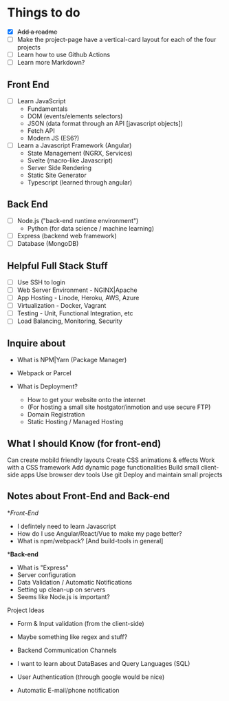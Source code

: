 # Things to do

- [x] ~~Add a readme~~
- [ ] Make the project-page have a vertical-card layout for each of the four projects
- [ ] Learn how to use Github Actions
- [ ] Learn more Markdown?

## Front End

- [ ] Learn JavaScript
  - Fundamentals
  - DOM (events/elements selectors)
  - JSON (data format through an API [javascript objects])
  - Fetch API
  - Modern JS (ES6?)
- [ ] Learn a Javascript Framework (Angular)
  - State Management (NGRX, Services)
  - Svelte (macro-like Javascript)
  - Server Side Rendering
  - Static Site Generator
  - Typescript (learned through angular)

## Back End

- [ ] Node.js ("back-end runtime environment")
  - Python (for data science / machine learning)
- [ ] Express (backend web framework)
- [ ] Database (MongoDB)

## Helpful Full Stack Stuff

- [ ] Use SSH to login
- [ ] Web Server Environment - NGINX|Apache
- [ ] App Hosting - Linode, Heroku, AWS, Azure
- [ ] Virtualization - Docker, Vagrant
- [ ] Testing - Unit, Functional Integration, etc
- [ ] Load Balancing, Monitoring, Security

## Inquire about

- What is NPM|Yarn (Package Manager)
- Webpack or Parcel

- What is Deployment?
  - How to get your website onto the internet
  - (For hosting a small site hostgator/inmotion and use secure FTP)
  - Domain Registration
  - Static Hosting / Managed Hosting

## What I should Know (for front-end)

Can create mobild friendly layouts
Create CSS animations & effects
Work with a CSS framework
Add dynamic page functionalities
Build small client-side apps
Use browser dev tools
Use git
Deploy and maintain small projects

## Notes about Front-End and Back-end

\*_Front-End_

- I defintely need to learn Javascript
- How do I use Angular/React/Vue to make my page better?
- What is npm/webpack? [And build-tools in general]

\***Back-end**

- What is "Express"
- Server configuration
- Data Validation / Automatic Notifications
- Setting up clean-up on servers
- Seems like Node.js is important?

Project Ideas

- Form & Input validation (from the client-side)
- Maybe something like regex and stuff?
- Backend Communication Channels

- I want to learn about DataBases and Query Languages (SQL)
- User Authentication (through google would be nice)
- Automatic E-mail/phone notification

